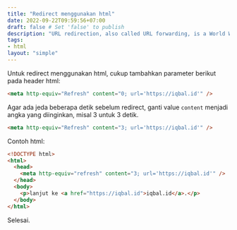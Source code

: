 ```yaml
---
title: "Redirect menggunakan html"
date: 2022-09-22T09:59:56+07:00
draft: false # Set 'false' to publish
description: "URL redirection, also called URL forwarding, is a World Wide Web technique for making a web page available under more than one URL address. When a web browser attempts to open a URL that has been redirected, a page with a different URL is opened"
tags:
- html
layout: "simple"
---
```


Untuk redirect menggunakan html, cukup tambahkan parameter berikut pada header html:
```html
<meta http-equiv="Refresh" content="0; url='https://iqbal.id'" />
```

Agar ada jeda beberapa detik sebelum redirect, ganti value `content` menjadi angka yang diinginkan, misal 3 untuk 3 detik.
```html
<meta http-equiv="Refresh" content="3; url='https://iqbal.id'" />
```

Contoh html:
```html
<!DOCTYPE html>
<html>
  <head>
    <meta http-equiv="refresh" content="3; url='https://iqbal.id'" />
  </head>
  <body>
    <p>lanjut ke <a href="https://iqbal.id">iqbal.id</a>.</p>
  </body>
</html>
```

Selesai.